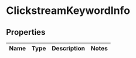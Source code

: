 # ClickstreamKeywordInfo


## Properties

| Name | Type | Description | Notes |
|------------ | ------------- | ------------- | -------------|